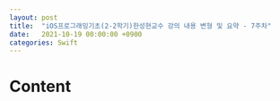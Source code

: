 ```yaml
---
layout: post
title:  "iOS프로그래밍기초(2-2학기)한성현교수 강의 내용 변형 및 요약 - 7주차"
date:   2021-10-19 00:00:00 +0900
categories: Swift
---
```


# Content
